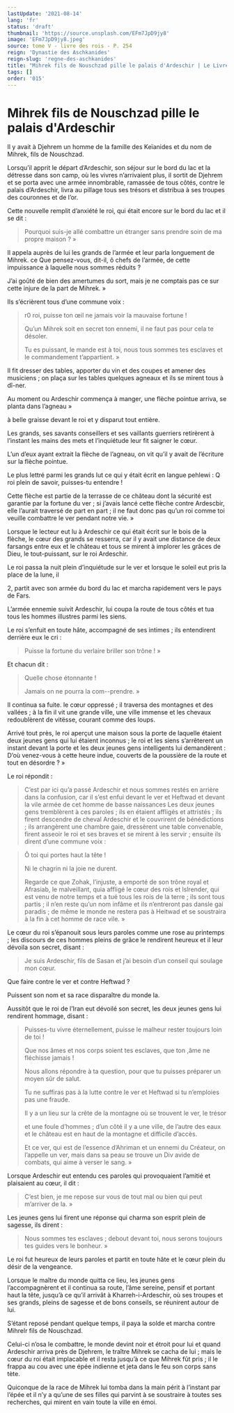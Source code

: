 ```yaml
---
lastUpdate: '2021-08-14'
lang: 'fr'
status: 'draft'
thumbnail: 'https://source.unsplash.com/EFm7JpD9jy8'
image: 'EFm7JpD9jy8.jpeg'
source: tome V - livre des rois - P. 254
reign: 'Dynastie des Aschkanides'
reign-slug: 'regne-des-aschkanides'
title: "Mihrek fils de Nouschzad pille le palais d'Ardeschir | Le Livre des Rois | Shâhnâmeh"
tags: []
order: '015'
---
```


<!-- LTeX: language=fr -->

# Mihrek fils de Nouschzad pille le palais d'Ardeschir

Il y avait à Djehrem un homme de la famille des Keïanides et du nom de Mihrek, fils de Nouschzad.

Lorsqu’il apprit le départ d’Ardeschir, son séjour sur le bord du lac et la détresse dans son camp, où les vivres n’arrivaient plus, il sortit de Djehrem et se porta avec une armée innombrable, ramassée de tous côtés, contre le palais d’Ardeschir, livra au pillage tous ses trésors et distribua à ses troupes des couronnes et de l’or.

Cette nouvelle remplit d’anxiété le roi, qui était encore sur le bord du lac et il se dit :

> Pourquoi suis-je allé combattre un étranger sans prendre soin de ma propre maison ? »

Il appela auprès de lui les grands de l’armée et leur parla longuement de Mihrek. ce Que pensez-vous, dit-il, ô chefs de l’armée, de cette impuissance à laquelle nous sommes réduits ?

J’ai goûté de bien des amertumes du sort, mais je ne comptais pas ce sur cette injure de la part de Mihrek. »

Ils s’écrièrent tous d’une commune voix :

> r0 roi, puisse ton œil ne jamais voir la mauvaise fortune !
>
> Qu’un Mihrek soit en secret ton ennemi, il ne faut pas pour cela te désoler.
>
> Tu es puissant, le mande est à toi, nous tous sommes tes esclaves et le commandement t’appartient. »

Il fit dresser des tables, apporter du vin et des coupes et amener des musiciens ; on plaça sur les tables quelques agneaux et ils se mirent tous à dî-ner.

Au moment ou Ardeschir commença à manger, une flèche pointue arriva, se planta dans l’agneau
»

à belle graisse devant le roi et y disparut tout entière.

Les grands, ses savants conseillers et ses vaillants guerriers retirèrent à l’instant les mains des mets et l’inquiétude leur fit saigner le cœur.

L’un d’eux ayant extrait la flèche de l’agneau, on vit qu’il y avait de l’écriture sur la flèche pointue.

Le plus lettré parmi les grands lut ce qui y était écrit en langue pehlewi : Q roi plein de savoir, puisses-tu entendre !

Cette flèche est partie de la terrasse de ce château dont la sécurité est garantie par la fortune du ver ; si j’avais lancé cette flèche contre Ardescbir, elle l’aurait traversé de part en part ; il ne faut donc pas qu’un roi comme toi veuille combattre le ver pendant notre vie. »

Lorsque le lecteur eut lu à Ardeschir ce qui était écrit sur le bois de la flèche, le cœur des grands se resserra, car il y avait une distance de deux farsangs entre eux et le château et tous se mirent à implorer les grâces de Dieu, le tout-puissant, sur le roi Ardeschir.

Le roi passa la nuit plein d’inquiétude sur le ver et lorsque le soleil eut pris la place de la lune, il

2, partit avec son armée du bord du lac et marcha rapidement vers le pays de Fars.

L’armée ennemie suivit Ardeschir, lui coupa la route de tous côtés et tua tous les hommes illustres parmi les siens.

Le roi s’enfuit en toute hâte, accompagné de ses intimes ; ils entendirent derrière eux le cri :

> Puisse la fortune du verlaire briller son trône ! »

Et chacun dit :

> Quelle chose étonnante !
>
> Jamais on ne pourra la com--prendre. »

Il continua sa fuite. le cœur oppressé ; il traversa des montagnes et des vallées ; à la fin il vit une grande ville, une ville immense et les chevaux redoublèrent de vitësse, courant comme des loups.

Arrivé tout près, le roi aperçut une maison sous la porte de laquelle étaient deux jeunes gens qui lui étaient inconnus ; le roi et les siens s’arrêterent un instant devant la porte et les deux jeunes gens intelligents lui demandèrent : D’où venez-vous à cette heure indue, couverts de la poussière de la route et tout en désordre ? »

Le roi répondit :

> C’est par ici qu’a passé Ardeschir et nous sommes restés en arrière dans la confusion, car il s’est enfui devant le ver et Heftwad et devant la vile armée de cet homme de basse naissances Les deux jeunes gens tremblèrent à ces paroles ; ils en étaient affligés et attristés ; ils firent descendre de cheval Ardeschir et le couvrirent de bénédictions ; ils arrangèrent une chambre gaie, dressèrent une table convenable, firent asseoir le roi et ses braves et se mirent à les servir ; ensuite ils dirent d’une commune voix :

> Ô toi qui portes haut la tête !
>
> Ni le chagrin ni la joie ne durent.
>
> Regarde ce que Zohak, l’injuste, a emporté de son trône royal et Afrasiab, le malveillant, quia affligé le cœur des rois et lslrender, qui est venu de notre temps et a tué tous les rois de la terre ; ils sont tous partis ; il n’en reste qu’un nom infâme et ils n’entreront pas dansle gai paradis ; de même le monde ne restera pas à Heitwad et se soustraira à la fin à cet homme de race vile. »

Le cœur du roi s’épanouit sous leurs paroles comme une rose au printemps ; les discours de ces hommes pleins de grâce le rendirent heureux et il leur dévoila son secret, disant :

> Je suis Ardeschir, fils de Sasan et j’ai besoin d’un conseil qui soulage mon cœur.

Que faire contre le ver et contre Heftwad ?

Puissent son nom et sa race disparaître du monde la.

Aussitôt que le roi de l’Iran eut dévoilé son secret, les deux jeunes gens lui rendirent hommage, disant :

> Puisses-tu vivre éternellement, puisse le malheur rester toujours loin de toi !
>
> Que nos âmes et nos corps soient tes esclaves, que ton ,âme ne fléchisse jamais !
>
> Nous allons répondre à ta question, pour que tu puisses préparer un moyen sûr de salut.
>
> Tu ne suffiras pas à la lutte contre le ver et Heftwad si tu n’emploies pas une fraude.
>
> Il y a un lieu sur la crête de la montagne où se trouvent le ver, le trésor 
>
> et une foule d’hommes ; d’un côté il y a une ville, de l’autre des eaux et le château est en haut de la montagne et difficile d’accès.
>
> Et ce ver, qui est de l’essence d’Ahriman et un ennemi du Créateur, on l’appelle un ver, mais dans sa peau se trouve un Div avide de combats, qui aime à verser le sang. »

Lorsque Ardeschir eut entendu ces paroles qui provoquaient l’amitié et plaisaient au cœur, il dit :

> C’est bien, je me repose sur vous de tout mal ou bien qui peut m’arriver de la. »

Les jeunes gens lui firent une réponse qui charma son esprit plein de sagesse, ils dirent :

> Nous sommes tes esclaves ; debout devant toi, nous serons toujours tes guides vers le bonheur. »

Le roi fut heureux de leurs paroles et partit en toute hâte et le cœur plein du désir de la vengeance.

Lorsque le maître du monde quitta ce lieu, les jeunes gens l’accompagnèrent et il continua sa route, l’âme sereine, pensif et portant haut la tête, jusqu’à ce qu’il arrivât à Kharreh-i-Ardeschir, où ses troupes et ses grands, pleins de sagesse et de bons conseils, se réunirent autour de lui.

S’étant reposé pendant quelque temps, il paya la solde et marcha contre Mihrelr fils de Nouschzad.

Celui-ci n’osa le combattre, le monde devint noir et étroit pour lui et quand Ardeschir arriva près de Djehrem, le traître Mihrek se cacha de lui ; mais le cœur du roi était implacable et il resta jusqu’à ce que Mihrek fût pris ; il le frappa au cou avec une épée indienne et jeta dans le feu son corps sans tète.

Quiconque de la race de Mihrek lui tomba dans la main périt à l’instant par l’épée et il n’y a qu’une de ses filles qui parvint à se soustraire à toutes ses recherches, qui mirent en vain toute la ville en émoi.
